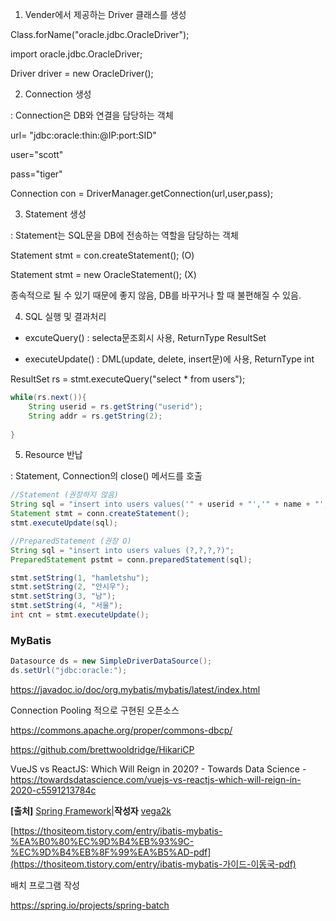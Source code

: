 1. Vender에서 제공하는 Driver 클래스를 생성

Class.forName("oracle.jdbc.OracleDriver");



import oracle.jdbc.OracleDriver;

Driver driver = new OracleDriver();



2. Connection 생성

: Connection은 DB와 연결을 담당하는 객체

url= "jdbc:oracle:thin:@IP:port:SID"

user="scott"

pass="tiger"

Connection con = DriverManager.getConnection(url,user,pass);



3. Statement 생성

: Statement는 SQL문을 DB에 전송하는 역할을 담당하는 객체

Statement stmt = con.createStatement(); (O)

Statement stmt = new OracleStatement(); (X) 

종속적으로 될 수 있기 때문에 좋지 않음, DB를 바꾸거나 할 때 불편해질 수 있음.



4. SQL 실행 및 결과처리

- excuteQuery() : selecta문조회시 사용, ReturnType ResultSet

- executeUpdate() : DML(update, delete, insert문)에 사용, ReturnType int



ResultSet rs = stmt.executeQuery("select * from users");

~~~java
while(rs.next()){
    String userid = rs.getString("userid");
    String addr = rs.getString(2);
    
}
~~~



5. Resource 반납

: Statement, Connection의 close() 메서드를 호출

~~~java
//Statement (권장하지 않음)
String sql = "insert into users values('" + userid + "','" + name + "'," + gender + "'," + addr + "')";
Statement stmt = conn.createStatement();
stmt.executeUpdate(sql);

//PreparedStatement (권장 O)
String sql = "insert into users values (?,?,?,?)";
PreparedStatement pstmt = conn.preparedStatement(sql);

stmt.setString(1, "hamletshu");
stmt.setString(2, "안시우");
stmt.setString(3, "남");
stmt.setString(4, "서울");
int cnt = stmt.executeUpdate();
~~~



### MyBatis

~~~java
Datasource ds = new SimpleDriverDataSource();
ds.setUrl("jdbc:oracle:");
~~~



https://javadoc.io/doc/org.mybatis/mybatis/latest/index.html



Connection Pooling 적으로 구현된 오픈소스

https://commons.apache.org/proper/commons-dbcp/

https://github.com/brettwooldridge/HikariCP



VueJS vs ReactJS: Which Will Reign in 2020? - Towards Data Science - https://towardsdatascience.com/vuejs-vs-reactjs-which-will-reign-in-2020-c5591213784c

**[출처]** [Spring Framework](https://blog.naver.com/vega2k/221951736862)|**작성자** [vega2k](https://blog.naver.com/vega2k)



[https://thositeom.tistory.com/entry/ibatis-mybatis-%EA%B0%80%EC%9D%B4%EB%93%9C-%EC%9D%B4%EB%8F%99%EA%B5%AD-pdf](https://thositeom.tistory.com/entry/ibatis-mybatis-가이드-이동국-pdf)



배치 프로그램 작성

https://spring.io/projects/spring-batch

